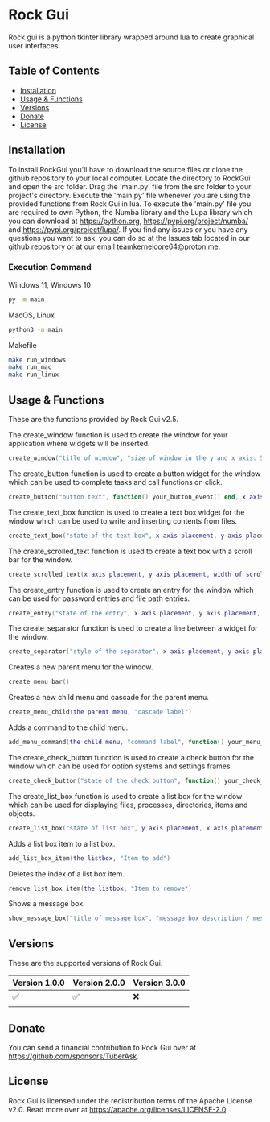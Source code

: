 # Rock Gui
Rock gui is a python tkinter library wrapped around lua to create graphical user interfaces.

## Table of Contents
- [Installation](#installation)
- [Usage & Functions](#usage--functions)
- [Versions](#versions)
- [Donate](#donate)
- [License](#license)

## Installation
To install RockGui you'll have to download the source files or clone the github repository to your local computer. Locate the directory to RockGui and open the src folder.
Drag the 'main.py' file from the src folder to your project's directory. Execute the 'main.py' file whenever you are using the provided functions from Rock Gui in lua. 
To execute the 'main.py' file you are required to own Python, the Numba library and the Lupa library which you can download at https://python.org, https://pypi.org/project/numba/ and https://pypi.org/project/lupa/. 
If you find any issues or you have any questions you want to ask, you can do so at the Issues tab located in our github repository or at our email teamkernelcore64@proton.me.

### Execution Command

Windows 11, Windows 10
```bash
py -m main
```

MacOS, Linux
```bash
python3 -m main
```

Makefile
```bash
make run_windows
make run_mac
make run_linux
```

## Usage & Functions
These are the functions provided by Rock Gui v2.5.

The create_window function is used to create the window for your application where widgets will be inserted.
```lua
create_window("title of window", "size of window in the y and x axis: 500x500", "/icon/path/to/ico/file"):
```

The create_button function is used to create a button widget for the window which can be used to complete tasks and call functions on click.
```lua
create_button("button text", function() your_button_event() end, x axis placement, y axis plasement, width of button, height of button, "background color of button", "cursor style of button")
```

The create_text_box function is used to create a text box widget for the window which can be used to write and inserting contents from files.
```lua
create_text_box("state of the text box", x axis placement, y axis placement, width of text box, height of text box, "cursor style of text box", "background color of text box")
```

The create_scrolled_text function is used to create a text box with a scroll bar for the window. 
```lua
create_scrolled_text(x axis placement, y axis placement, width of scrolled text box, height of scrolled text box)
```

The create_entry function is used to create an entry for the window which can be used for password entries and file path entries.
```lua
create_entry("state of the entry", x axis placement, y axis placement, width of entry, "cursor style of entry", "background color of entry")
```

The create_separator function is used to create a line between a widget for the window. 
```lua
create_separator("style of the separator", x axis placement, y axis placement, --[[if you want it to takefocus either {true} or {false}--]], "cursor style of separator", "orient position of the separator either horizontal or vertical", width of separator)
```

Creates a new parent menu for the window. 
```lua
create_menu_bar()
```

Creates a new child menu and cascade for the parent menu.
```lua
create_menu_child(the parent menu, "cascade label")
```

Adds a command to the child menu.
```lua
add_menu_command(the child menu, "command label", function() your_menu_event() end)
```

The create_check_button function is used to create a check button for the window which can be used for option systems and settings frames.
```lua
create_check_button("state of the check button", function() your_check_button_event() end, x axis placement, y axis placement, "text displayed on check button", "cursor style of check button", "font of check button", "background color of check button", height of check button, width of check button)
```

The create_list_box function is used to create a list box for the window which can be used for displaying files, processes, directories, items and objects.
```lua
create_list_box("state of list box", y axis placement, x axis placement, "background color of list box", height of list box, width of list box, "active style of list box", "relief of list box")
```

Adds a list box item to a list box.
```lua
add_list_box_item(the listbox, "Item to add")
```

Deletes the index of a list box item.
```lua
remove_list_box_item(the listbox, "Item to remove")
```

Shows a message box.
```lua
show_message_box("title of message box", "message box description / message", "icon type: error, info, warning, etc.")
```

## Versions
These are the supported versions of Rock Gui.

| Version 1.0.0 | Version 2.0.0 | Version 3.0.0 |
| -------- | -------- | -------- |
| ✅      | ✅       | ❌      |
|  |  |  |

## Donate
You can send a financial contribution to Rock Gui 
over at https://github.com/sponsors/TuberAsk.

## License
Rock Gui is licensed under the redistribution terms 
of the Apache License v2.0. Read more over at
https://apache.org/licenses/LICENSE-2.0.